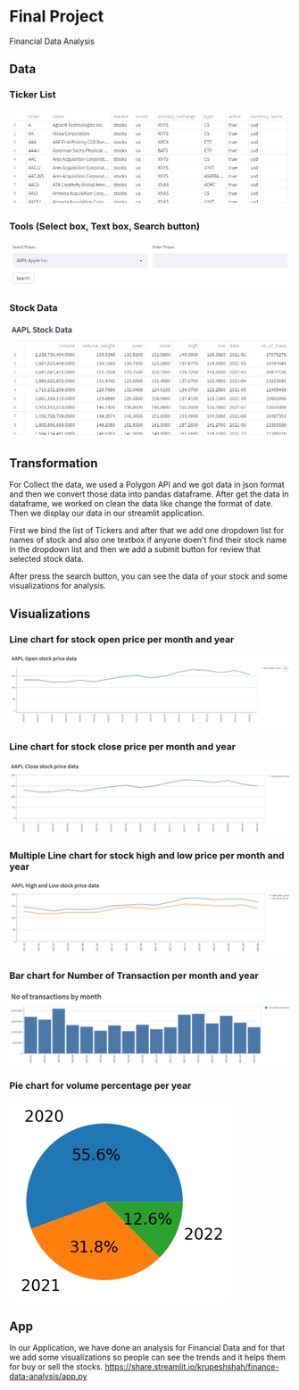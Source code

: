 # Final Project
Financial Data Analysis

## Data
### Ticker List
![Data](assets/ticker_data.PNG)

### Tools (Select box, Text box, Search button)
![Tools](assets/tools_for_user_input.PNG)

### Stock Data
![Data](assets/apple_stock_data.PNG)

## Transformation
For Collect the data, we used a Polygon API and we got data in json format and then we convert those data into pandas dataframe.
After get the data in dataframe, we worked on clean the data like change the format of date.
Then we display our data in our streamlit application.

First we bind the list of Tickers and after that we add one dropdown list for names of stock and also one textbox if anyone doen't find their stock name in the dropdown list and then we add a submit button for review that selected stock data.

After press the search button, you can see the data of your stock and some visualizations for analysis.

## Visualizations

### Line chart for stock open price per month and year
![Data](assets/line_chart_for_open.PNG)

### Line chart for stock close price per month and year
![Data](assets/line_chart_for_close.PNG)

### Multiple Line chart for stock high and low price per month and year
![Data](assets/line_chart_for_high&low.PNG)

### Bar chart for Number of Transaction per month and year
![Data](assets/bar_chart_for_volume.PNG)

### Pie chart for volume percentage per year
![Data](assets/pie_chart_for_volume.PNG)

## App
In our Application, we have done an analysis for Financial Data and for that we add some visualizations so people can see the trends and it helps them for buy or sell the stocks.
https://share.streamlit.io/krupeshshah/finance-data-analysis/app.py
